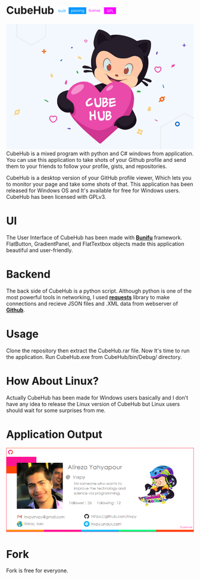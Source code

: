 # CubeHub <span><img src="https://github.com/lnxpy/git-badges/blob/master/build-passing-blue.svg" width="80px"></span><span><img src="https://github.com/lnxpy/git-badges/blob/master/license-gpl.svg" width="80px"></span>
  
<img src="https://raw.githubusercontent.com/lnxpy/cubehub/master/view/preview.png">
<br>
CubeHub is a mixed program with python and C# windows from application. You can use this application to take shots of your Github profile and send them to your friends to follow your profile, gists, and repositories.

CubeHub is a desktop version of your GitHub profile viewer, Which lets you to monitor your page and take some shots of that. This application has been released for Windows OS and It's available for free for Windows users. CubeHub has been licensed with GPLv3. 

# UI
The User Interface of CubeHub has been made with <a href="https://bunifuframework.com/"><b>Bunifu</b></a> framework. FlatButton, GradientPanel, and FlatTextbox objects made this application beautiful and user-friendly.

# Backend
The back side of CubeHub is a python script. Although python is one of the most powerful tools in networking, I used <a href="https://2.python-requests.org/en/master/"><b>requests</b></a> library to make connections and recieve JSON files and .XML data from webserver of <a href="https://developer.github.com/v3/"><b>Github</b></a>.

# Usage
Clone the repository then extract the CubeHub.rar file. Now It's time to run the application. Run CubeHub.exe from CubeHub/bin/Debug/ directory.

# How About Linux?
Actually CubeHub has been made for Windows users basically and I don't have any idea to release the Linux version of CubeHub but Linux users should wait for some surprises from me.

# Application Output
<img src="https://raw.githubusercontent.com/lnxpy/cubehub/master/view/profile.gif">

# Fork
Fork is free for everyone.
